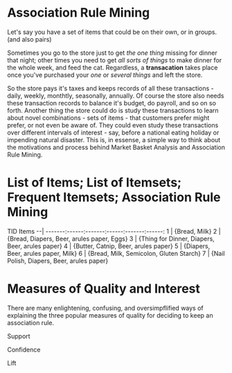 # Association Rule Mining



Let's say you have a set of items that could be on their own, or in groups. (and also pairs)

Sometimes you go to the store just to get _the one thing_ missing for dinner that night; other times you need to get _all sorts of things_ to make dinner for the whole week, and feed the cat. Regardless, a **transacation** takes place once you've purchased your _one_ or _several things_ and left the store. 

So the store pays it's taxes and keeps records of all these transactions - daily, weekly, monthtly, seasonally, annually. Of course the store also needs these transaction records to balance it's budget, do payroll, and so on so forth. Another thing the store could do is study these transactions to learn about novel combinations - sets of items - that customers prefer might prefer, or not even be aware of. They could even study these transactions over different intervals of interest - say, before a national eating holiday or impending natural disaster. This is, in essense, a simple way to think about the motivations and process behind Market Basket Analysis and Association Rule Mining.


# List of Items; List of Itemsets; Frequent Itemsets; Association Rule Mining


TID Items
--| -------:------:-------:------:-------:------:
1 | {Bread, Milk}
2 | {Bread, Diapers, Beer, arules paper, Eggs}
3 | {Thing for Dinner, Diapers, Beer, arules paper}
4 | {Butter, Catnip, Beer, arules paper}
5 | {Diapers, Beer, arules paper, Milk}
6 | {Bread, Milk, Semicolon, Gluten Starch}
7 | {Nail Polish, Diapers, Beer, arules paper}





# Measures of Quality and Interest

There are many enlightening, confusing, and oversimpflified ways of explaining the three popular measures of quality for deciding to keep an association rule. 

Support

Confidence

Lift


